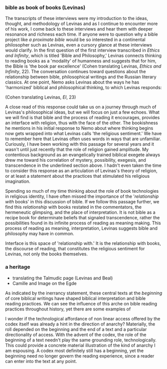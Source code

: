 ### bible as book of books (Levinas)

The transcripts of these interviews were my introduction to the ideas, thought, and methodology of Levinas and as I continue to encounter more of his work, I come back to these interviews and hear them with deeper resonance and richness each time. If anyone were to question why a bible project like *a proximate bible* would be so interested in a continental philosopher such as Levinas, even a cursory glance at these interviews would clarify. In the first question of the first interview transcribed in *Ethics and Infinity*, which is titled 'Bible and Philosophy,' Levinas connects thinking to reading books as a 'modality' of humanness and suggests that for him, the Bible is 'the book par excellence' (Cohen translating Levinas, *Ethics and Infinity*, 22). The conversation continues toward questions about the relationship between bible, philosophical writings and the Russian literary classics. At one point, Nemo asks Levinas about the ways he has 'harmonized' biblical and philosophical thinking, to which Levinas responds:


(Cohen translating Levinas, *EI*, 23)

A close read of this response could take us on a journey through much of Levinas's philosophical ideas, but we will focus on just a few echoes. What we will find is that bible and the process of reading it encourages, provides an interface with religion, thus with the face of the other. The bookishness he mentions in his initial response to Nemo about where thinking begins now gets wrapped into what Levinas calls 'the religious sentiment.' We have to remember here that Levinas often uses words in ways that are unfamiliar. Curiously, I have been working with this passage for several years and it wasn't until just recently that the role of religion gained amplitude. My contentious background as an evangelically trained biblical exegete always drew me toward his correlation of mystery, possibility, exegesis, and transcendence in the underlined section above. I hadn't even taken the time to consider this response as an articulation of Levinas's theory of religion, or at least a statement about the practices that stimulated his religious imagination.

Spending so much of my time thinking about the role of book technologies in religious identity, I have often missed the importance of the '*relationship with* books' in this discussion of bible. If we follow this passage further, we find this *relationship* with books restated in the commentators, the hermeneutic glimpsing, and the place of interpretation. It is not bible as a recipe book for determinate beliefs that signaled transcendence, rather the possibilities found in its infinite process of reading as meaning making. This process of reading as meaning, interpretation, Levinas suggests bible and philosophy may have in common.

Interface is this space of 'relationship with.' It is the relationship with books, the discourse of reading, that constitutes the religious sentiment for Levinas, not only the books themselves.

### a heritage
- translating the Talmudic page (Levinas and Beal)
- Camille and Image on the Egde 

As indicated by the inerrancy statement, these central texts at the *beginning*
of core biblical writings have shaped biblical interpretation and bible reading 
practices. We can see the influence of this arche on bible reading practices
throughout history, yet there are some examples of  

I wonder if the technological affordance of non linear access offered by the codex itself was already a hint in the direction of anarchy? Materially, the roll depended on the beginning and the end of a text and a particular directionality of access. With the advent of the codex, the role of the beginning of a text needn't play the same grounding role, technologically. This could provide a concrete material illustration of the kind of anarchy I am espousing. A codex most definitely still has a beginning, yet the beginning need no longer govern the reading experience, since a reader can enter into the text at any point. 